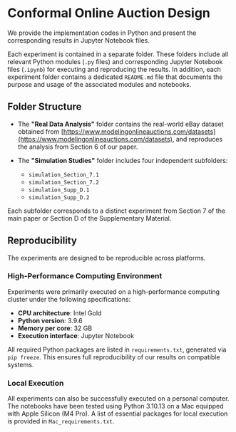 # Conformal Online Auction Design

We provide the implementation codes in Python and present the corresponding results in Jupyter Notebook files.

Each experiment is contained in a separate folder. These folders include all relevant Python modules (`.py` files) and corresponding Jupyter Notebook files (`.ipynb`) for executing and reproducing the results. In addition, each experiment folder contains a dedicated `README.md` file that documents the purpose and usage of the associated modules and notebooks.

## Folder Structure

* The **"Real Data Analysis"** folder contains the real-world eBay dataset obtained from [https://www.modelingonlineauctions.com/datasets](https://www.modelingonlineauctions.com/datasets), and reproduces the analysis from Section 6 of our paper.
* The **"Simulation Studies"** folder includes four independent subfolders:

  * `simulation_Section_7.1`
  * `simulation_Section_7.2`
  * `simulation_Supp_D.1`
  * `simulation_Supp_D.2`

Each subfolder corresponds to a distinct experiment from Section 7 of the main paper or Section D of the Supplementary Material.

## Reproducibility

The experiments are designed to be reproducible across platforms.

### High-Performance Computing Environment

Experiments were primarily executed on a high-performance computing cluster under the following specifications:

* **CPU architecture**: Intel Gold
* **Python version**: 3.9.6
* **Memory per core**: 32 GB
* **Execution interface**: Jupyter Notebook

All required Python packages are listed in `requirements.txt`, generated via `pip freeze`. This ensures full reproducibility of our results on compatible systems.

### Local Execution

All experiments can also be successfully executed on a personal computer. The notebooks have been tested using Python 3.10.13 on a Mac equipped with Apple Silicon (M4 Pro). A list of essential packages for local execution is provided in `Mac_requirements.txt`.




